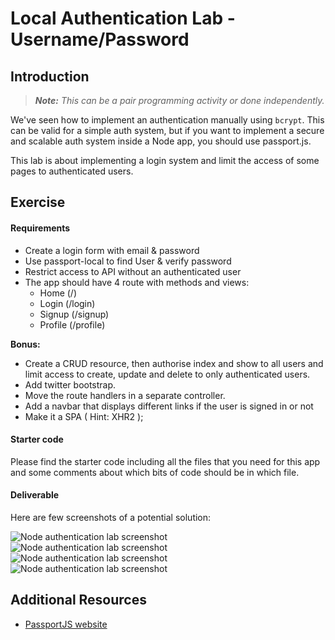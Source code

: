 # Local Authentication Lab - Username/Password

## Introduction

> ***Note:*** _This can be a pair programming activity or done independently._

We've seen how to implement an authentication manually using `bcrypt`. This can be valid for a simple auth system, but if you want to implement a secure and scalable auth system inside a Node app, you should use passport.js.

This lab is about implementing a login system and limit the access of some pages to authenticated users.

## Exercise

#### Requirements

- Create a login form with email & password
- Use passport-local to find User & verify password
- Restrict access to API without an authenticated user
- The app should have 4 route with methods and views:
  - Home (/)
  - Login (/login)
  - Signup (/signup)
  - Profile (/profile)

**Bonus:**
- Create a CRUD resource, then authorise index and show to all users and limit access to create, update and delete to only authenticated users.
- Add twitter bootstrap.
- Move the route handlers in a separate controller.
- Add a navbar that displays different links if the user is signed in or not
- Make it a SPA ( Hint: XHR2 );

#### Starter code

Please find the starter code including all the files that you need for this app and some comments about which bits of code should be in which file.

#### Deliverable

Here are few screenshots of a potential solution:

![Node authentication lab screenshot](http://s15.postimg.org/fkcql2he3/Screen_Shot_2015_08_05_at_15_09_28.png)
![Node authentication lab screenshot](http://s15.postimg.org/3mfrkx30r/Screen_Shot_2015_08_05_at_15_09_34.png)
![Node authentication lab screenshot](http://s15.postimg.org/7g97u2kcr/Screen_Shot_2015_08_05_at_15_09_37.png)
![Node authentication lab screenshot](http://s15.postimg.org/7uajto4gb/Screen_Shot_2015_08_05_at_15_09_40.png)

## Additional Resources

- [PassportJS website](http://passportjs.org/)
